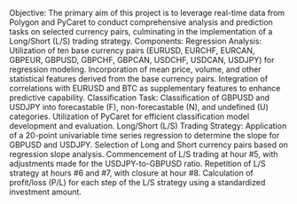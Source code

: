 Objective: The primary aim of this project is to leverage real-time data from Polygon and PyCaret to conduct comprehensive analysis and prediction tasks on selected currency pairs, culminating in the implementation of a Long/Short (L/S) trading strategy.
Components:
Regression Analysis:
Utilization of ten base currency pairs (EURUSD, EURCHF, EURCAN, GBPEUR, GBPUSD, GBPCHF, GBPCAN, USDCHF, USDCAN, USDJPY) for regression modeling.
Incorporation of mean price, volume, and other statistical features derived from the base currency pairs.
Integration of correlations with EURUSD and BTC as supplementary features to enhance predictive capability.
Classification Task:
Classification of GBPUSD and USDJPY into forecastable (F), non-forecastable (N), and undefined (U) categories.
Utilization of PyCaret for efficient classification model development and evaluation.
Long/Short (L/S) Trading Strategy:
Application of a 20-point univariable time series regression to determine the slope for GBPUSD and USDJPY.
Selection of Long and Short currency pairs based on regression slope analysis.
Commencement of L/S trading at hour #5, with adjustments made for the USDJPY-to-GBPUSD ratio.
Repetition of L/S strategy at hours #6 and #7, with closure at hour #8.
Calculation of profit/loss (P/L) for each step of the L/S strategy using a standardized investment amount.
